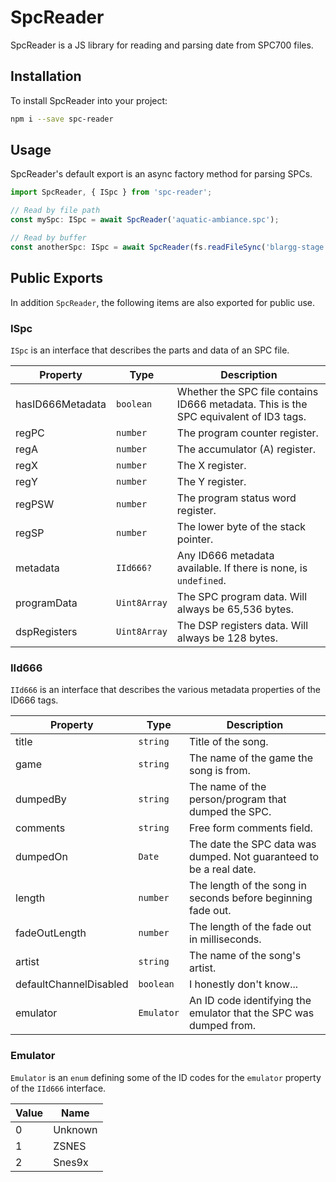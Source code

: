 # SpcReader

SpcReader is a JS library for reading and parsing date from SPC700 files.

## Installation

To install SpcReader into your project:

```bash
npm i --save spc-reader
```

## Usage

SpcReader's default export is an async factory method for parsing SPCs.

```typescript
import SpcReader, { ISpc } from 'spc-reader';

// Read by file path
const mySpc: ISpc = await SpcReader('aquatic-ambiance.spc');

// Read by buffer
const anotherSpc: ISpc = await SpcReader(fs.readFileSync('blargg-stage.spc'));
```

## Public Exports

In addition `SpcReader`, the following items are also exported for public use.

### ISpc

`ISpc` is an interface that describes the parts and data of an SPC file.

Property | Type | Description
-------- | ---- | -----------
hasID666Metadata | `boolean` | Whether the SPC file contains ID666 metadata. This is the SPC equivalent of ID3 tags.
regPC | `number` | The program counter register.
regA | `number` | The accumulator (A) register.
regX | `number` | The X register.
regY | `number` | The Y register.
regPSW | `number` | The program status word register.
regSP | `number` | The lower byte of the stack pointer.
metadata | `IId666?` | Any ID666 metadata available. If there is none, is `undefined`.
programData | `Uint8Array` | The SPC program data. Will always be 65,536 bytes.
dspRegisters | `Uint8Array` | The DSP registers data. Will always be 128 bytes.

### IId666

`IId666` is an interface that describes the various metadata properties of the ID666 tags.

Property | Type | Description
-------- | ---- | -----------
title | `string` | Title of the song.
game | `string` | The name of the game the song is from.
dumpedBy | `string` | The name of the person/program that dumped the SPC.
comments | `string` | Free form comments field.
dumpedOn | `Date` | The date the SPC data was dumped. Not guaranteed to be a real date.
length | `number` | The length of the song in seconds before beginning fade out.
fadeOutLength | `number` | The length of the fade out in milliseconds.
artist | `string` | The name of the song's artist.
defaultChannelDisabled | `boolean` | I honestly don't know...
emulator | `Emulator` | An ID code identifying the emulator that the SPC was dumped from.

### Emulator

`Emulator` is an `enum` defining some of the ID codes for the `emulator` property of the `IId666` interface.

Value | Name
----- | ----
0 | Unknown
1 | ZSNES
2 | Snes9x
